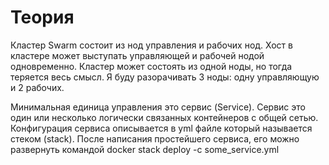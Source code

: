 # Теория
Кластер Swarm состоит из нод управления и рабочих нод. Хост в кластере может выступать управляющей и рабочей нодой одновременно.
Кластер может состоять из одной ноды, но тогда теряется весь смысл. Я буду разорачивать 3 ноды: одну управляющую и 2 рабочих.

Минимальная единица управления это сервис (Service). Сервис это один или несколько логически связанных контейнеров с общей сетью.
Конфигурация сервиса описывается в yml файле который называется стеком (stack). После написания простейшего сервиса, его можно развернуть командой docker stack deploy -c some_service.yml

